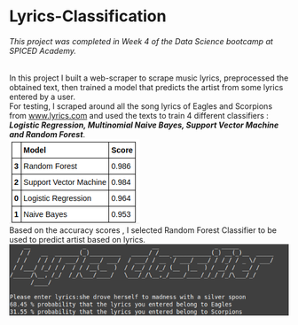 # Lyrics-Classification
###### This project was completed in Week 4 of the Data Science bootcamp at SPICED Academy.
In this project I built a web-scraper to scrape music lyrics, preprocessed the obtained text, then trained a model that predicts the artist from some lyrics entered by a user. <br>
For testing, I scraped around all the song lyrics of Eagles and Scorpions from www.lyrics.com and used the texts to train 4 different classifiers : ***Logistic Regression, Multinomial Naive Bayes, Support Vector Machine and Random Forest***. <br>
![](score.png)<br>
Based on the accuracy scores , I selected Random Forest Classifier to be used to predict artist based on lyrics.<br>
![](class.png)